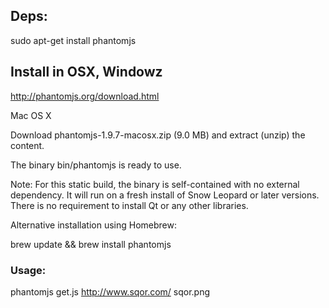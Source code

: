 ## Deps:
sudo apt-get install phantomjs

## Install in OSX, Windowz

http://phantomjs.org/download.html

Mac OS X

Download phantomjs-1.9.7-macosx.zip (9.0 MB) and extract (unzip) the content.

The binary bin/phantomjs is ready to use.

Note: For this static build, the binary is self-contained with no external dependency. It will run on a fresh install of Snow Leopard or later versions. There is no requirement to install Qt or any other libraries.

Alternative installation using Homebrew:

brew update && brew install phantomjs




### Usage:
  phantomjs get.js http://www.sqor.com/ sqor.png


